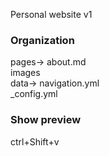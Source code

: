 Personal website v1

### Organization
pages-> about.md <br>
images <br>
data-> navigation.yml <br>
_config.yml <br>

### Show preview
ctrl+Shift+v
